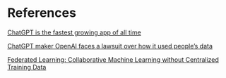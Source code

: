 # References

[ChatGPT is the fastest growing app of all time](https://mashable.com/article/chatgpt-fastest-growing)

[ChatGPT maker OpenAI faces a lawsuit over how it used people’s data](https://www.washingtonpost.com/technology/2023/06/28/openai-chatgpt-lawsuit-class-action/)

[Federated Learning: Collaborative Machine Learning without Centralized Training Data](https://ai.googleblog.com/2017/04/federated-learning-collaborative.html)
